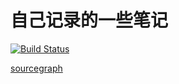# 自己记录的一些笔记
[![Build Status](https://travis-ci.org/Brian-It/notebook.svg?branch=master)](https://travis-ci.org/Brian-It/notebook)


[sourcegraph](https://sourcegraph.com/search?q=repo:%5Egithub%5C.com/sunwu51/notebook%24+&patternType=literal)
